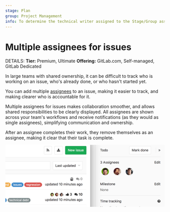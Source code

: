 ```yaml
---
stage: Plan
group: Project Management
info: To determine the technical writer assigned to the Stage/Group associated with this page, see https://handbook.gitlab.com/handbook/product/ux/technical-writing/#assignments
---
```


# Multiple assignees for issues

DETAILS:
**Tier:** Premium, Ultimate
**Offering:** GitLab.com, Self-managed, GitLab Dedicated

In large teams with shared ownership, it can be difficult
to track who is working on an issue, who's already done, or who hasn't started yet.

You can add multiple [assignees](managing_issues.md#assignee) to an issue, making it easier to
track, and making clearer who is accountable for it.

Multiple assignees for issues makes collaboration smoother,
and allows shared responsibilities to be clearly displayed.
All assignees are shown across your team's workflows and receive notifications (as they
would as single assignees), simplifying communication and ownership.

After an assignee completes their work, they remove themselves as an assignee, making
it clear that their task is complete.

![multiple assignees for issues](img/multiple_assignees_for_issues.png)
